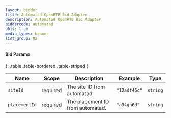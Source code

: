 ```yaml
---
layout: bidder
title: Automatad OpenRTB Bid Adapter
description: Automatad OpenRTB Bid Adapter
biddercode: automatad 
pbjs: true
media_types: banner
list_group: 0a
---
```


#### Bid Params

{: .table .table-bordered .table-striped }

| Name      | Scope    | Description               | Example    | Type     |
|-----------|----------|---------------------------|------------|----------|
| `siteId`    | required | The site ID from automatad.  | `"12adf45c"` | `string` |
| `placementId`    | required | The placement ID from automatad.  | `"a34gh6d"` | `string` |

